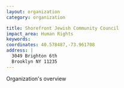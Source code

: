 ```yaml
---
layout: organization
category: organization

title: Shorefront Jewish Community Council
impact_area: Human Rights
keywords: 
coordinates: 40.578487,-73.961708
address: |
  3049 Brighton 6th
  Brooklyn NY 11235
---
```

Organization's overview
